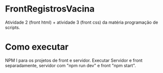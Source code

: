 # FrontRegistrosVacina
Atividade 2 (front html) + atividade 3 (front css) da matéria programação de scripts.

# Como executar
NPM I para os projetos de front e servidor.
Executar Servidor e front separadamente, servidor com "npm run dev" e front "npm start".

